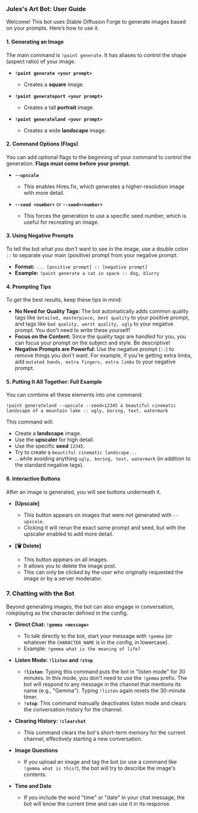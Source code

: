 ### **Jules's Art Bot: User Guide**

Welcome! This bot uses Stable Diffusion Forge to generate images based on your prompts. Here’s how to use it.

#### **1. Generating an Image**

The main command is `!paint generate`. It has aliases to control the shape (aspect ratio) of your image.

*   **`!paint generate <your prompt>`**
    *   Creates a **square** image.

*   **`!paint generateport <your prompt>`**
    *   Creates a tall **portrait** image.

*   **`!paint generateland <your prompt>`**
    *   Creates a wide **landscape** image.

#### **2. Command Options (Flags)**

You can add optional flags to the beginning of your command to control the generation. **Flags must come before your prompt.**

*   **`--upscale`**
    *   This enables Hires.fix, which generates a higher-resolution image with more detail.

*   **`--seed <number>`** or **`--seed=<number>`**
    *   This forces the generation to use a specific seed number, which is useful for recreating an image.

#### **3. Using Negative Prompts**

To tell the bot what you *don't* want to see in the image, use a double colon `::` to separate your main (positive) prompt from your negative prompt.

*   **Format:** `... [positive prompt] :: [negative prompt]`
*   **Example:** `!paint generate a cat in space :: dog, blurry`

#### **4. Prompting Tips**

To get the best results, keep these tips in mind:

*   **No Need for Quality Tags:** The bot automatically adds common quality tags like `detailed, masterpiece, best quality` to your positive prompt, and tags like `bad quality, worst quality, ugly` to your negative prompt. You don't need to write these yourself!
*   **Focus on the Content:** Since the quality tags are handled for you, you can focus your prompt on the subject and style. Be descriptive!
*   **Negative Prompts are Powerful:** Use the negative prompt (`::`) to remove things you don't want. For example, if you're getting extra limbs, add `mutated hands, extra fingers, extra limbs` to your negative prompt.

#### **5. Putting It All Together: Full Example**

You can combine all these elements into one command.

`!paint generateland --upscale --seed=12345 a beautiful cinematic landscape of a mountain lake :: ugly, boring, text, watermark`

This command will:
*   Create a **landscape** image.
*   Use the **upscaler** for high detail.
*   Use the specific **seed** `12345`.
*   Try to create a `beautiful cinematic landscape...`
*   ...while avoiding anything `ugly, boring, text, watermark` (in addition to the standard negative tags).

#### **6. Interactive Buttons**

After an image is generated, you will see buttons underneath it.

*   **[Upscale]**
    *   This button appears on images that were not generated with `--upscale`.
    *   Clicking it will rerun the exact same prompt and seed, but with the upscaler enabled to add more detail.

*   **[🗑️ Delete]**
    *   This button appears on all images.
    *   It allows you to delete the image post.
    *   This can only be clicked by the user who originally requested the image or by a server moderator.

### **7. Chatting with the Bot**

Beyond generating images, the bot can also engage in conversation, roleplaying as the character defined in the config.

*   **Direct Chat: `!gemma <message>`**
    *   To talk directly to the bot, start your message with `!gemma` (or whatever the `CHARACTER_NAME` is in the config, in lowercase).
    *   Example: `!gemma what is the meaning of life?`

*   **Listen Mode: `!listen` and `!stop`**
    *   **`!listen`**: Typing this command puts the bot in "listen mode" for 30 minutes. In this mode, you don't need to use the `!gemma` prefix. The bot will respond to any message in the channel that mentions its name (e.g., "Gemma"). Typing `!listen` again resets the 30-minute timer.
    *   **`!stop`**: This command manually deactivates listen mode and clears the conversation history for the channel.

*   **Clearing History: `!clearchat`**
    *   This command clears the bot's short-term memory for the current channel, effectively starting a new conversation.

*   **Image Questions**
    *   If you upload an image and tag the bot (or use a command like `!gemma what is this?`), the bot will try to describe the image's contents.

*   **Time and Date**
    *   If you include the word "time" or "date" in your chat message, the bot will know the current time and can use it in its response.
